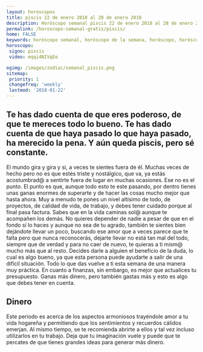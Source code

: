```yaml
---
layout: horoscopos
title: piscis 22 de enero 2018 al 28 de enero 2018 
description: Horóscopo semanal piscis 22 de enero 2018 al 28 de enero 2018. Te has dado cuenta de que eres poderoso, de que te mereces todo lo bueno. Te has dado cuenta de que haya pasado lo que haya pasado, ha merecido la pena. Y aún queda piscis, pero sé constante.
permalink: /horoscopo-semanal-gratis/piscis/
home: FALSE
keywords: horóscopo semanal, horóscopo de la semana, horóscopo, horóscopo gratis,horóscopos, horóscopo esperanza gracia, horoscopos piscis la semana, horóscopos gratis, Tarot, Astrologia, Zodíaco, piscis, horoscopo gratis, semanal
horoscopo:
 signo: piscis
 video: mqqi4NIVqEo

ogimg: /images/zodiac/semanal_piscis.png
sitemap:
 priority: 1
 changefreq: 'weekly'
 lastmod: '2018-01-22'
---
```




## Te has dado cuenta de que eres poderoso, de que te mereces todo lo bueno. Te has dado cuenta de que haya pasado lo que haya pasado, ha merecido la pena. Y aún queda piscis, pero sé constante.

El mundo gira y gira y si, a veces te sientes fuera de él. Muchas veces de hecho pero no es que estés triste y nostálgico, que va, ya estás acostumbrad@ a sentirte fuera de lugar en muchas ocasiones. Ese no es el punto. El punto es que, aunque todo esto te este pasando, por dentro tienes unas ganas enormes de superarte y de hacer las cosas mucho mejor que hasta ahora. Muy a menudo te pones un nivel altísimo de todo, de proyectos, de calidad de vida, de trabajo, y debes tener cuidado porque al final pasa factura. Sabes que en la vida caminas sol@ aunque te acompañen los demás. No quieres depender de nadie a pesar de que en el fondo sí lo haces y aunque no sea de tu agrado, también te sientes bien dejándote llevar un poco, buscando ese amor que a veces parece que te falta pero que nunca reconocerás, dejarte llevar no está tan mal del todo, siempre que de verdad y para no caer de nuevo, te quieras a ti mism@ mucho más que al resto.
Decides darle a alguien el beneficio de la duda, lo cual es algo bueno, ya que esta persona puede ayudarte a salir de una difícil situación. Todo lo que das vuelve a ti esta semana de una manera muy práctica. En cuanto a finanzas, sin embargo, es mejor que actualices tu presupuesto. Ganas más dinero, pero también gastas más y esto es algo que debes tener en cuenta.

## Dinero

Este periodo es acerca de los aspectos armoniosos trayéndole amor a tu vida hogareña y permitiendo que los sentimientos y recuerdos cálidos emerjan. Al mismo tiempo, se te recomienda abrirte a ellos y tal vez incluso utilizarlos en tu trabajo. Deja que tu imaginación vuele y puede que te percates de que tienes grandes ideas para generar más dinero.